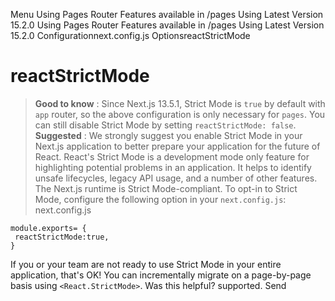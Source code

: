 Menu
Using Pages Router
Features available in /pages
Using Latest Version
15.2.0
Using Pages Router
Features available in /pages
Using Latest Version
15.2.0
Configurationnext.config.js OptionsreactStrictMode
# reactStrictMode
> **Good to know** : Since Next.js 13.5.1, Strict Mode is `true` by default with `app` router, so the above configuration is only necessary for `pages`. You can still disable Strict Mode by setting `reactStrictMode: false`.
> **Suggested** : We strongly suggest you enable Strict Mode in your Next.js application to better prepare your application for the future of React.
React's Strict Mode is a development mode only feature for highlighting potential problems in an application. It helps to identify unsafe lifecycles, legacy API usage, and a number of other features.
The Next.js runtime is Strict Mode-compliant. To opt-in to Strict Mode, configure the following option in your `next.config.js`:
next.config.js
```
module.exports= {
 reactStrictMode:true,
}
```

If you or your team are not ready to use Strict Mode in your entire application, that's OK! You can incrementally migrate on a page-by-page basis using `<React.StrictMode>`.
Was this helpful?
supported.
Send

